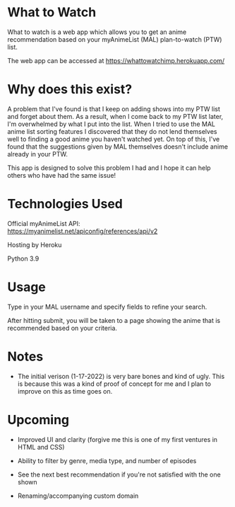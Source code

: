 # What to Watch

What to watch is a web app which allows you to get an anime recommendation based on your myAnimeList (MAL) plan-to-watch (PTW) list.

The web app can be accessed at https://whattowatchimp.herokuapp.com/

# Why does this exist?

A problem that I've found is that I keep on adding shows into my PTW list and forget about them. As a result, when I come back to my PTW list later, I'm overwhelmed by what I put into the list.
When I tried to use the MAL anime list sorting features I discovered that they do not lend themselves well to finding a good anime you haven't watched yet.
On top of this, I've found that the suggestions given by MAL themselves doesn't include anime already in your PTW.

This app is designed to solve this problem I had and I hope it can help others who have had the same issue!

# Technologies Used

Official myAnimeList API: https://myanimelist.net/apiconfig/references/api/v2

Hosting by Heroku

Python 3.9

# Usage

Type in your MAL username and specify fields to refine your search.

After hitting submit, you will be taken to a page showing the anime that is recommended based on your criteria.

# Notes

* The initial verison (1-17-2022) is very bare bones and kind of ugly. This is because this was a kind of proof of concept for me and I plan to improve on this as time goes on.

# Upcoming

* Improved UI and clarity (forgive me this is one of my first ventures in HTML and CSS)

* Ability to filter by genre, media type, and number of episodes

* See the next best recommendation if you're not satisfied with the one shown

* Renaming/accompanying custom domain




